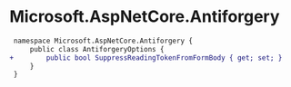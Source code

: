 # Microsoft.AspNetCore.Antiforgery

``` diff
 namespace Microsoft.AspNetCore.Antiforgery {
     public class AntiforgeryOptions {
+        public bool SuppressReadingTokenFromFormBody { get; set; }
     }
 }
```

